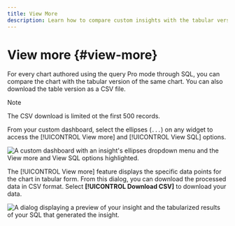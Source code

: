 ```yaml
---
title: View More
description: Learn how to compare custom insights with the tabular version of the same chart.
---
```

# View more {#view-more}

For every chart authored using the query Pro mode through SQL, you can compare the chart with the tabular version of the same chart. You can also download the table version as a CSV file. 

>[!NOTE]
>
>The CSV download is limited ot the first 500 records.

From your custom dashboard, select the ellipses (`...`) on any widget to access the [!UICONTROL View more] and [!UICONTROL View SQL] options.

![A custom dashboard with an insight's ellipses dropdown menu and the View more and View SQL options highlighted.](./images/user-defined-dashboards/sql-workflow/ellipses-dropdown.png)

The [!UICONTROL View more] feature displays the specific data points for the chart in tabular form. From this dialog, you can download the processed data in CSV format. Select **[!UICONTROL Download CSV]** to download your data.

![A dialog displaying a preview of your insight and the tabularized results of your SQL that generated the insight.](./images/user-defined-dashboards/sql-workflow/view-more-download-csv.png)